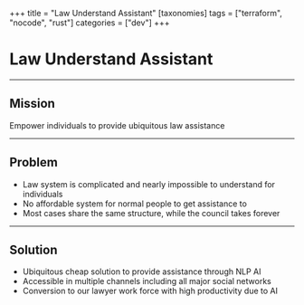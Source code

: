 +++
title = "Law Understand Assistant"
[taxonomies]
tags = ["terraform", "nocode", "rust"]
categories = ["dev"]
+++

# Law Understand Assistant

---

## Mission

Empower individuals to provide ubiquitous law assistance

---

## Problem

- Law system is complicated and nearly impossible to understand for individuals
- No affordable system for normal people to get assistance to
- Most cases share the same structure, while the council takes forever

---

## Solution

- Ubiquitous cheap solution to provide assistance through NLP AI
- Accessible in multiple channels including all major social networks
- Conversion to our lawyer work force with high productivity due to AI
